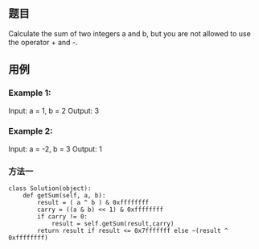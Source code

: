 ## 题目
Calculate the sum of two integers a and b, but you are not allowed to use the operator + and -.
## 用例
### Example 1:

Input: a = 1, b = 2
Output: 3
### Example 2:

Input: a = -2, b = 3
Output: 1
### 方法一
```
class Solution(object):
    def getSum(self, a, b):
        result = ( a ^ b ) & 0xffffffff
        carry = ((a & b) << 1) & 0xffffffff
        if carry != 0:
            result = self.getSum(result,carry)
        return result if result <= 0x7fffffff else ~(result ^ 0xffffffff)
```
